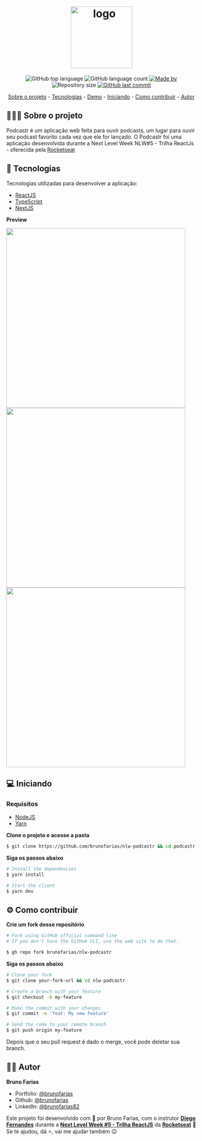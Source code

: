 <h1 align="center">
	<img width="163" alt="logo" src="https://user-images.githubusercontent.com/3935997/115781085-531d9d80-a390-11eb-8eb0-5e8d62e3eb42.png">
</h1>

<p align="center">
  <img alt="GitHub top language" src="https://img.shields.io/github/languages/top/brunofarias/github-explorer?style=flat-square&logo=typescript">

  <img alt="GitHub language count" src="https://img.shields.io/github/languages/count/brunofarias/github-explorer?style=flat-square&logo=github">

  <a href="https://www.linkedin.com/in/brunofarias82/">
    <img alt="Made by" src="https://img.shields.io/badge/made%20by-Bruno%20Farias-green?style=flat-square&logo=linkedin">
  </a>
  
  <img alt="Repository size" src="https://img.shields.io/github/repo-size/brunofarias/github-explorer?style=flat-square&logo=github">
  
  <a href="https://github.com/brunofarias/github-explorer/commits/master">
    <img alt="GitHub last commit" src="https://img.shields.io/github/last-commit/brunofarias/moveit?style=flat-square&logo=github">
  </a>  
</p>

<p align="center">
	<a href="#-sobre-o-projeto">Sobre o projeto</a> -
	<a href="#-tecnologias">Tecnologias</a> -
	<a href="#-demo">Demo</a> -
	<a href="#-iniciando">Iniciando</a> -
	<a href="#-como-contribuir">Como contribuir</a> - 
	<a href="#-autor">Autor</a>
</p>

## 👨🏻‍💻 Sobre o projeto

Podcastr é um aplicação web feita para ouvir podcasts, um lugar para ouvir seu podcast favorito cada vez que ele for lançado. O Podcastr foi uma aplicação desenvolvida durante a Next Level Week NLW#5 - Trilha ReactJs - oferecida pela <a href="https://rocketseat.com.br/">Rocketseat<a/>

## 🚀 Tecnologias

Tecnologias utilizadas para desenvolver a aplicação:

- [ReactJS](https://reactjs.org/)
- [TypeScript](https://www.typescriptlang.org/)
- [NextJS](https://nextjs.org/)

<!-- ## 👀 Demo

Deploy no [Vercel](https://moveit-pied-gamma.vercel.app/) -->

**Preview**

<div>
   <img src="https://user-images.githubusercontent.com/3935997/115782420-0c30a780-a392-11eb-976d-3554328c9bda.png" width="475px"> 
   <img src="https://user-images.githubusercontent.com/3935997/115782596-397d5580-a392-11eb-8799-f7ebb05e4e86.png" width="475px">
   <img src="https://user-images.githubusercontent.com/3935997/115782720-60d42280-a392-11eb-823a-ae97cb93eb94.png" width="475px"> 
</div>

## 💻 Iniciando

### Requisitos

- [NodeJS](https://nodejs.org/en/)
- [Yarn](https://classic.yarnpkg.com/)

**Clone o projeto e acesse a pasta**

```bash
$ git clone https://github.com/brunofarias/nlw-podcastr && cd podcastr
```

**Siga os passos abaixo**

```bash
# Install the dependencies
$ yarn install

# Start the client
$ yarn dev
```

## ⚙ Como contribuir

**Crie um fork desse repositório**

```bash
# Fork using GitHub official command line
# If you don't have the GitHub CLI, use the web site to do that.

$ gh repo fork brunofarias/nlw-podcastr
```

**Siga os passos abaixo**

```bash
# Clone your fork
$ git clone your-fork-url && cd nlw-podcastr

# Create a branch with your feature
$ git checkout -b my-feature

# Make the commit with your changes
$ git commit -m 'feat: My new feature'

# Send the code to your remote branch
$ git push origin my-feature
```

Depois que o seu pull request é dado o merge, você pode deletar sua branch.

## 👨‍🦱 Autor

**Bruno Farias**

- Portfolio: [@brunofarias](https://brunofarias.github.io/)
- Github: [@brunofarias](https://github.com/brunofarias)
- LinkedIn: [@brunofarias82](https://linkedin.com/in/brunofarias82)

Este projeto foi desenvolvido com 💚 por Bruno Farias, com o instrutor **[Diego Fernandes](https://www.linkedin.com/in/diego-schell-fernandes/)** durante a **[Next Level Week #5 - Trilha ReactJS](https://nextlevelweek.com/)** da **[Rocketseat](https://rocketseat.com.br)** 💜<br> 
Se te ajudou, dá ⭐, vai me ajudar também 😉